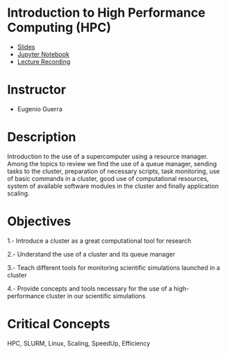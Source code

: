 Introduction to High Performance Computing (HPC) 
======
* [Slides](https://github.com/cursobioinfo/BioinformaticsCourse/blob/main/Lectures/Section2)
* [Jupyter Notebook](https://github.com/cursobioinfo/BioinformaticsCourse/blob/main/Lectures/Section2)
* [Lecture Recording](https://github.com/cursobioinfo/BioinformaticsCourse/blob/main/Lectures/Section2)

# Instructor
* Eugenio Guerra

# Description
Introduction to the use of a supercomputer using a resource manager. Among the topics to review we find the use of a queue manager, sending tasks to the cluster, preparation of necessary scripts, task monitoring, use of basic commands in a cluster, good use of computational resources, system of available software modules in the cluster and finally application scaling.

# Objectives
1.- Introduce a cluster as a great computational tool for research

2.- Understand the use of a cluster and its queue manager

3.- Teach different tools for monitoring scientific simulations launched in a cluster

4.- Provide concepts and tools necessary for the use of a high-performance cluster in our scientific simulations

# Critical Concepts
HPC, SLURM, Linux, Scaling, SpeedUp, Efficiency

